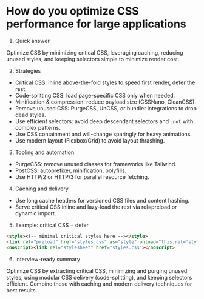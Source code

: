 # How do you optimize CSS performance for large applications

1. Quick answer

Optimize CSS by minimizing critical CSS, leveraging caching, reducing unused styles, and keeping selectors simple to minimize render cost.

2. Strategies

- Critical CSS: inline above-the-fold styles to speed first render, defer the rest.
- Code-splitting CSS: load page-specific CSS only when needed.
- Minification & compression: reduce payload size (CSSNano, CleanCSS).
- Remove unused CSS: PurgeCSS, UnCSS, or bundler integrations to drop dead styles.
- Use efficient selectors: avoid deep descendant selectors and `:not` with complex patterns.
- Use CSS containment and will-change sparingly for heavy animations.
- Use modern layout (Flexbox/Grid) to avoid layout thrashing.

3. Tooling and automation

- PurgeCSS: remove unused classes for frameworks like Tailwind.
- PostCSS: autoprefixer, minification, polyfills.
- Use HTTP/2 or HTTP/3 for parallel resource fetching.

4. Caching and delivery

- Use long cache headers for versioned CSS files and content hashing.
- Serve critical CSS inline and lazy-load the rest via rel=preload or dynamic import.

5. Example: critical CSS + defer

```html
<style><!-- minimal critical styles here --></style>
<link rel="preload" href="styles.css" as="style" onload="this.rel='stylesheet'">
<noscript><link rel="stylesheet" href="styles.css"></noscript>
```

6. Interview-ready summary

Optimize CSS by extracting critical CSS, minimizing and purging unused styles, using modular CSS delivery (code-splitting), and keeping selectors efficient. Combine these with caching and modern delivery techniques for best results.
